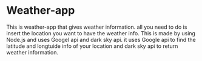 # Weather-app

This is weather-app that gives weather information. all you need to do is insert the location you want to have the weather info.
This is made by using Node.js and uses Googel api and dark sky api.
it uses Google api to find the latitude and longtuide info of your location and dark sky api to return weather information.
